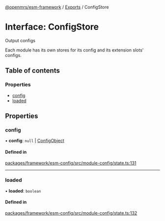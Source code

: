 [@openmrs/esm-framework](../API.md) / [Exports](../modules.md) / ConfigStore

# Interface: ConfigStore

Output configs

Each module has its own stores for its config and its extension slots' configs.

## Table of contents

### Properties

- [config](configstore.md#config)
- [loaded](configstore.md#loaded)

## Properties

### config

• **config**: ``null`` \| [ConfigObject](configobject.md)

#### Defined in

[packages/framework/esm-config/src/module-config/state.ts:131](https://github.com/openmrs/openmrs-esm-core/blob/master/packages/framework/esm-config/src/module-config/state.ts#L131)

___

### loaded

• **loaded**: `boolean`

#### Defined in

[packages/framework/esm-config/src/module-config/state.ts:132](https://github.com/openmrs/openmrs-esm-core/blob/master/packages/framework/esm-config/src/module-config/state.ts#L132)
